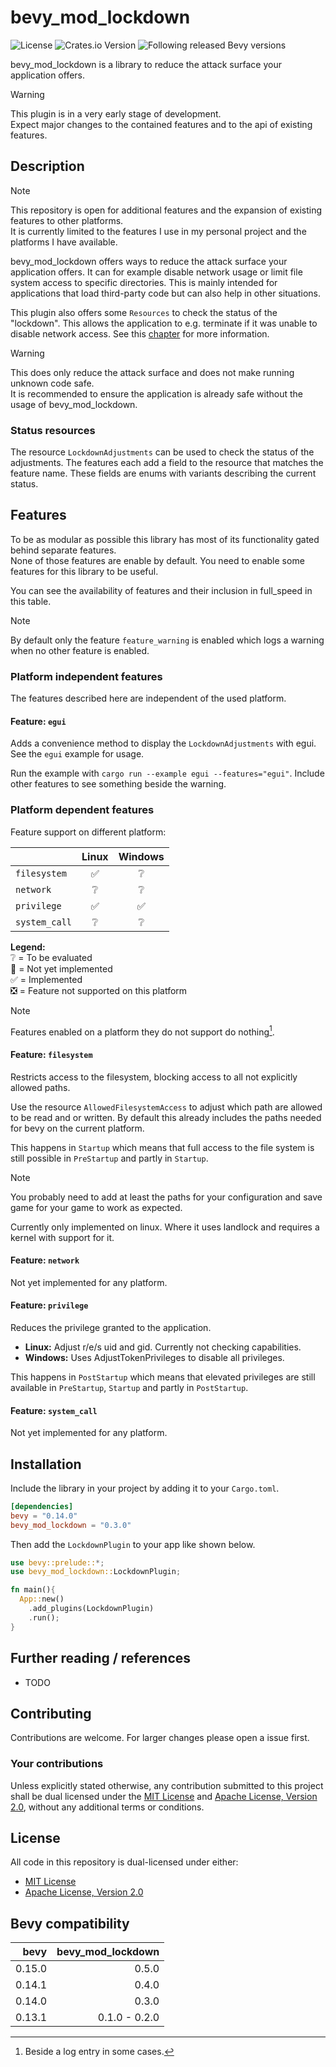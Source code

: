 # bevy_mod_lockdown

![License](https://img.shields.io/badge/license-MIT%2FApache-blue.svg?style=flat-square)
![Crates.io Version](https://img.shields.io/crates/v/bevy_mod_lockdown.svg?style=flat-square)
![Following released Bevy versions](https://img.shields.io/badge/Bevy%20tracking-released%20version-lightblue?style=flat-square)

bevy_mod_lockdown is a library to reduce the attack surface your application offers.

> [!WARNING]  
> This plugin is in a very early stage of development.  
> Expect major changes to the contained features and to the api of existing features.

## Description

> [!NOTE]  
> This repository is open for additional features and the expansion of existing features to other platforms.  
> It is currently limited to the features I use in my personal project and the platforms I have available.

bevy_mod_lockdown offers ways to reduce the attack surface your application offers.
It can for example disable network usage or limit file system access to specific directories.
This is mainly intended for applications that load third-party code but can also help in other situations.

This plugin also offers some `Resources` to check the status of the "lockdown".
This allows the application to e.g. terminate if it was unable to disable network access.
See this [chapter](#status-resources) for more information.

> [!WARNING]  
> This does only reduce the attack surface and does not make running unknown code safe.  
> It is recommended to ensure the application is already safe without the usage of bevy_mod_lockdown.

### Status resources

The resource `LockdownAdjustments` can be used to check the status of the adjustments.
The features each add a field to the resource that matches the feature name.
These fields are enums with variants describing the current status.

## Features

To be as modular as possible this library has most of its functionality gated behind separate features.  
None of those features are enable by default.
You need to enable some features for this library to be useful.

You can see the availability of features and their inclusion in full_speed in this table.

> [!NOTE]
> By default only the feature `feature_warning` is enabled which logs a warning when no other feature is enabled.

### Platform independent features

The features described here are independent of the used platform.

#### Feature:  `egui`

Adds a convenience method to display the `LockdownAdjustments` with egui.
See the `egui` example for usage.

Run the example with `cargo run --example egui --features="egui"`.
Include other features to see something beside the warning.

### Platform dependent features

Feature support on different platform:

|               |       Linux        |      Windows       |
| :------------ | :----------------: | :----------------: |
| `filesystem`  | :white_check_mark: |  :grey_question:   |
| `network`     |  :grey_question:   |  :grey_question:   |
| `privilege`   | :white_check_mark: | :white_check_mark: |
| `system_call` |  :grey_question:   |  :grey_question:   |

__Legend:__  
:grey_question: = To be evaluated  
:white_square_button: = Not yet implemented  
:white_check_mark: = Implemented  
:negative_squared_cross_mark: = Feature not supported on this platform

> [!NOTE]  
> Features enabled on a platform they do not support do nothing[^1].

[^1]: Beside a log entry in some cases.

#### Feature:  `filesystem`

Restricts access to the filesystem, blocking access to all not explicitly allowed paths.

Use the resource `AllowedFilesystemAccess` to adjust which path are allowed to be read and or written.
By default this already includes the paths needed for bevy on the current platform.

This happens in `Startup` which means that full access to the file system is still possible in `PreStartup` and partly in `Startup`.

> [!NOTE]  
> You probably need to add at least the paths for your configuration and save game for your game to work as expected.

Currently only implemented on linux.
Where it uses landlock and requires a kernel with support for it.

#### Feature:  `network`

Not yet implemented for any platform.

#### Feature:  `privilege`

Reduces the privilege granted to the application.

* __Linux:__ Adjust r/e/s uid and gid. Currently not checking capabilities.
* __Windows:__ Uses AdjustTokenPrivileges to disable all privileges.

This happens in `PostStartup` which means that elevated privileges are still available in `PreStartup`, `Startup` and partly in `PostStartup`.

#### Feature:  `system_call`

Not yet implemented for any platform.

## Installation

Include the library in your project by adding it to your `Cargo.toml`.

```toml
[dependencies]
bevy = "0.14.0"
bevy_mod_lockdown = "0.3.0"
```

Then add the `LockdownPlugin` to your app like shown below.

```rust
use bevy::prelude::*;
use bevy_mod_lockdown::LockdownPlugin;

fn main(){
  App::new()
    .add_plugins(LockdownPlugin)
    .run();
}
```

## Further reading / references

* TODO

## Contributing

Contributions are welcome.
For larger changes please open a issue first.

### Your contributions

Unless explicitly stated otherwise, any contribution submitted to this project shall be dual licensed under the [MIT License](LICENSE-MIT) and [Apache License, Version 2.0](LICENSE-APACHE), without any additional terms or conditions.

## License

All code in this repository is dual-licensed under either:

* [MIT License](LICENSE-MIT)
* [Apache License, Version 2.0](LICENSE-APACHE)

## Bevy compatibility

|   bevy | bevy_mod_lockdown |
| -----: | ----------------: |
| 0.15.0 |             0.5.0 |
| 0.14.1 |             0.4.0 |
| 0.14.0 |             0.3.0 |
| 0.13.1 |     0.1.0 - 0.2.0 |
